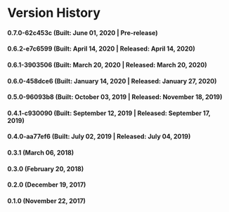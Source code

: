 # Version History


#### 0.7.0-62c453c (Built: June 01, 2020 | Pre-release)

#### 0.6.2-e7c6599 (Built: April 14, 2020 | Released: April 14, 2020)

#### 0.6.1-3903506 (Built: March 20, 2020 | Released: March 20, 2020)

#### 0.6.0-458dce6 (Built: January 14, 2020 | Released: January 27, 2020)

#### 0.5.0-96093b8 (Built: October 03, 2019 | Released: November 18, 2019)

#### 0.4.1-c930090 (Built: September 12, 2019 | Released: September 17, 2019)

#### 0.4.0-aa77ef6 (Built: July 02, 2019 | Released: July 04, 2019)

#### 0.3.1 (March 06, 2018)

#### 0.3.0 (February 20, 2018)

#### 0.2.0 (December 19, 2017)

#### 0.1.0 (November 22, 2017)